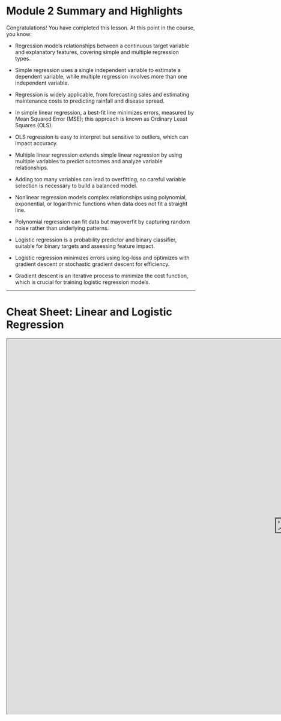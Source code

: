 # Module 2 Summary and Highlights
Congratulations! You have completed this lesson. At this point in the course, you know: 

- Regression models relationships between a continuous target variable and explanatory features, covering simple and multiple regression types.

- Simple regression uses a single independent variable to estimate a dependent variable, while multiple regression involves more than one independent variable.

- Regression is widely applicable, from forecasting sales and estimating maintenance costs to predicting rainfall and disease spread.

- In simple linear regression, a best-fit line minimizes errors, measured by Mean Squared Error (MSE); this approach is known as Ordinary Least Squares (OLS).

- OLS regression is easy to interpret but sensitive to outliers, which can impact accuracy.

- Multiple linear regression extends simple linear regression by using multiple variables to predict outcomes and analyze variable relationships.

- Adding too many variables can lead to overfitting, so careful variable selection is necessary to build a balanced model.

- Nonlinear regression models complex relationships using polynomial, exponential, or logarithmic functions when data does not fit a straight line.

- Polynomial regression can fit data but mayoverfit by capturing random noise rather than underlying patterns.

- Logistic regression is a probability predictor and binary classifier, suitable for binary targets and assessing feature impact.

- Logistic regression minimizes errors using log-loss and optimizes with gradient descent or stochastic gradient descent for efficiency.

- Gradient descent is an iterative process to minimize the cost function, which is crucial for training logistic regression models.  
---
# Cheat Sheet: Linear and Logistic Regression
<iframe src="https://author-ide.skills.network/render?token=eyJhbGciOiJIUzI1NiIsInR5cCI6IkpXVCJ9.eyJtZF9pbnN0cnVjdGlvbnNfdXJsIjoiaHR0cHM6Ly9jZi1jb3Vyc2VzLWRhdGEuczMudXMuY2xvdWQtb2JqZWN0LXN0b3JhZ2UuYXBwZG9tYWluLmNsb3VkL3BWam5EcGZuOFN5ZVZuZmV1QTAzSlEvTTJMMyUyMENoZWF0c2hlZXQtVjIubWQiLCJ0b29sX3R5cGUiOiJpbnN0cnVjdGlvbmFsLWxhYiIsImF0bGFzX2ZpbGVfaWQiOjI1MjQ2NywiYWRtaW4iOmZhbHNlLCJpYXQiOjE3MzM4NjQxOTh9.HIEA74SXpJAY4Rxvnb4xPXI0X5BCHbS9aeDiu7-tJWk" width="1500" height="1000"></iframe>